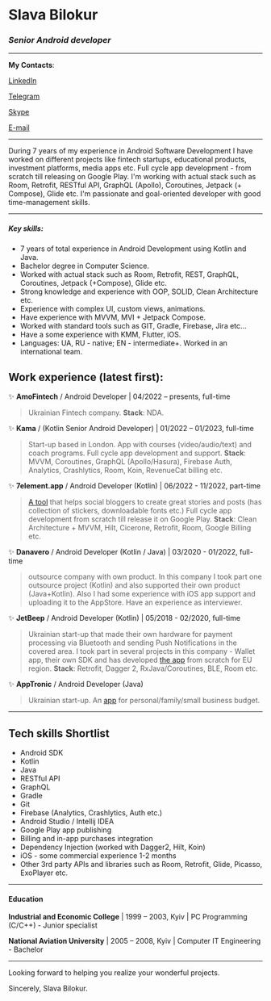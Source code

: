 # Slava Bilokur
### _Senior Android developer_
---
**My Contacts**:

[LinkedIn](https://www.linkedin.com/in/slaventij/)

[Telegram](https://t.me/svsquirk)

[Skype](https://join.skype.com/invite/mcH4D4YW5p8a)

[E-mail](mailto:svsquirk@gmail.com)

---

During 7 years of my experience in Android Software Development I have worked on different projects like fintech startups, educational products, investment platforms, media apps etc. Full cycle app development - from scratch till releasing on Google Play.
I'm working with actual stack such as Room, Retrofit, RESTful API, GraphQL (Apollo), Coroutines, Jetpack (+ Compose), Glide etc.
I'm passionate and goal-oriented developer with good time-management skills.

---

##### Key skills: 
- 7 years of total experience in Android Development using Kotlin and Java.
- Bachelor degree in Computer Science.
- Worked with actual stack such as Room, Retrofit, REST, GraphQL, Coroutines, Jetpack (+Compose), Glide etc.
- Strong knowledge and experience with OOP, SOLID, Clean Architecture etc.
- Experience with complex UI, custom views, animations.
- Have experience with MVVM, MVI + Jetpack Compose.
- Worked with standard tools such as GIT, Gradle, Firebase, Jira etc…
- Have a some experience with KMM, Flutter, iOS.
- Languages: UA, RU - native; EN - intermediate+. Worked in an international team.

## Work experience (latest first):

✨ **AmoFintech** / Android Developer | 04/2022 – presents, full-time 
> Ukrainian Fintech company.
**Stack**: NDA.

✨ **Kama** / (Kotlin Senior Android Developer) | 01/2022 – 01/2023, full-time 
> Start-up based in London. App with courses (video/audio/text) and coach programs. Full cycle app development and support.
**Stack**: MVVM, Coroutines, GraphQL (Apollo/Hasura), Firebase Auth, Analytics, Crashlytics, Room, Koin, RevenueCat billing etc.

✨ **7element.app** / Android Developer (Kotlin) |  06/2022 - 11/2022, part-time
> [A tool](https://play.google.com/store/apps/details?id=com.dm.sevenelement&hl=en_US&gl=US) that helps social bloggers to create great stories and posts (has collection of stickers, downloadable fonts etc.) Full cycle app development from scratch till release it on Google Play.
**Stack**: Clean Architecture + MVVM, Hilt, Cicerone, Retrofit, Room, Google Billing etc.

✨ **Danavero** / Android Developer (Kotlin / Java) | 03/2020 - 01/2022, full-time
>outsource company with own product. In this company I took part one outsource project (Kotlin) and also supported their own product (Java+Kotlin). Also I had some experience with iOS app support and uploading it to the AppStore. Have an experience as interviewer.

✨ **JetBeep** / Android Developer (Kotlin) | 05/2018 - 02/2020, full-time
>Ukrainian start-up that made their own hardware for payment processing via Bluetooth and sending Push Notifications in the covered area. I took part in several projects in this company - Wallet app, their own SDK and has developed [the app](https://play.google.com/store/apps/details?id=com.jetbeep.app&hl=en_US&gl=US) from scratch for EU region.
**Stack**: Retrofit, Dagger 2, RxJava/Coroutines, BLE, Room etc.

✨ **AppTronic** / Android Developer (Java)
>Ukrainian start-up. An [app](https://play.google.com/store/apps/details?id=net.apptronic.budget) for personal/family/small business budget.
---

## Tech skills Shortlist

- Android SDK
- Kotlin
- Java
- RESTful API
- GraphQL
- Gradle
- Git
- Firebase (Analytics, Crashlytics, Auth etc.)
- Android Studio / Intellij IDEA
- Google Play app publishing
- Billing and in-app purchases integration
- Dependency Injection (worked with Dagger2, Hilt, Koin)
- iOS - some commercial experience 1-2 months
- Other 3rd party APIs and libraries such as Room, Retrofit, Glide, Picasso, ExoPlayer etc.

---

#### Education

**Industrial and Economic College** | 1999 – 2003, Kyiv | PC Programming (C/C++) - Junior specialist

**National Aviation University** | 2005 – 2008, Kyiv | Computer IT Engineering - Bachelor

---
Looking forward to helping you realize your wonderful projects.

Sincerely, 
Slava Bilokur.
